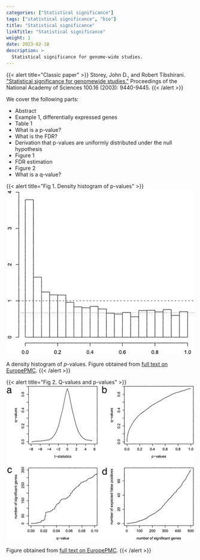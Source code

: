 ```yaml
---
categories: ["Statistical significance"]
tags: ["statistical significance", "bio"]
title: "Statistical significance"
linkTitle: "Statistical significance"
weight: 1
date: 2023-02-10
description: >
  Statistical significance for genome-wide studies.
---
```





{{< alert title="Classic paper" >}}
Storey, John D., and Robert Tibshirani. ["Statistical significance for genomewide studies."](https://www.pnas.org/doi/10.1073/pnas.1530509100) Proceedings of the National Academy of Sciences 100.16 (2003): 9440-9445.
{{< /alert >}}

We cover the following parts:

- Abstract
- Example 1, differentially expressed genes
- Table 1
- What is a p-value?
- What is the FDR?
- Derivation that p-values are uniformly distributed under the null hypothesis
- Figure 1
- FDR estimation
- Figure 2
- What is a q-value?

 {{< alert title="Fig 1. Density histogram of p-values" >}}
![Density histogram of p-values](storey2003-Fig1.jpeg)

A density histogram of $p$-values. Figure obtained from [full text on EuropePMC](https://europepmc.org/article/MED/12883005).
{{< /alert >}}

{{< alert title="Fig 2. Q-values and p-values" >}}
![Density histogram of p-values](storey2003-Fig2.jpeg)

Figure obtained from [full text on EuropePMC](https://europepmc.org/article/MED/12883005).
{{< /alert >}}
